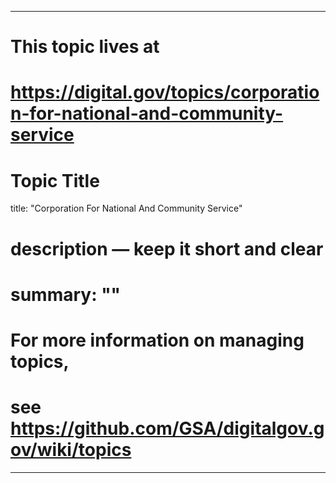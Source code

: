 
---
# This topic lives at
# https://digital.gov/topics/corporation-for-national-and-community-service

# Topic Title
title: "Corporation For National And Community Service"

# description — keep it short and clear
# summary: ""


# For more information on managing topics,
# see https://github.com/GSA/digitalgov.gov/wiki/topics
---